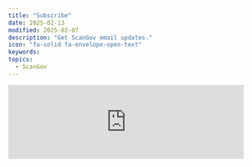 ```yaml
---
title: "Subscribe"
date: 2025-02-13
modified: 2025-02-07
description: "Get ScanGov email updates."
icon: "fa-solid fa-envelope-open-text"
keywords: 
topics:
  - ScanGov
---
```


<iframe src="https://scangov.substack.com/embed" width="480" height="150" style="" frameborder="0" scrolling="no"></iframe>